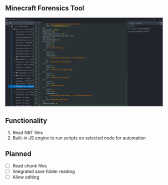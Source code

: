 ## Minecraft Forensics Tool

![img.png](img.png)

## Functionality

1. Read NBT files
2. Built-in JS engine to run scripts on selected node for automation

## Planned

- [ ] Read chunk files
- [ ] Integrated save folder reading
- [ ] Allow editing